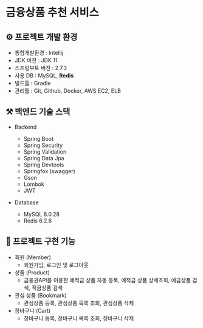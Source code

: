 # 금융상품 추천 서비스

## ⚙ 프로젝트 개발 환경
- 통합개발환경 : Intellij
- JDK 버전 : JDK 11
- 스프링부트 버전 : 2.7.3
- 사용 DB : MySQL, **Redis**
- 빌드툴 : Gradle
- 관리툴 : Git, Github, Docker, AWS EC2, ELB

## ⚒ 백엔드 기술 스택
- Backend
    - Spring Boot
    - Spring Security
    - Spring Validation
    - Spring Data Jpa
    - Spring Devtools
    - Springfox (swagger)
    - Gson
    - Lombok
    - JWT


- Database
    - MySQL 8.0.28
    - Redis 6.2.6


## 📜 프로젝트 구현 기능
- 회원 (Member)
  - 회원가입, 로그인 및 로그아웃
- 상품 (Product)
  - 금융권API를 이용한 예적금 상품 자동 등록, 예적금 상품 상세조회, 예금상품 검색, 적금상품 검색
- 관심 상품 (Bookmark)
  - 관심상품 등록, 관심상품 목록 조회, 관심상품 삭제
- 장바구니 (Cart)
  - 장바구니 등록, 장바구니 목록 조회, 장바구니 삭제

